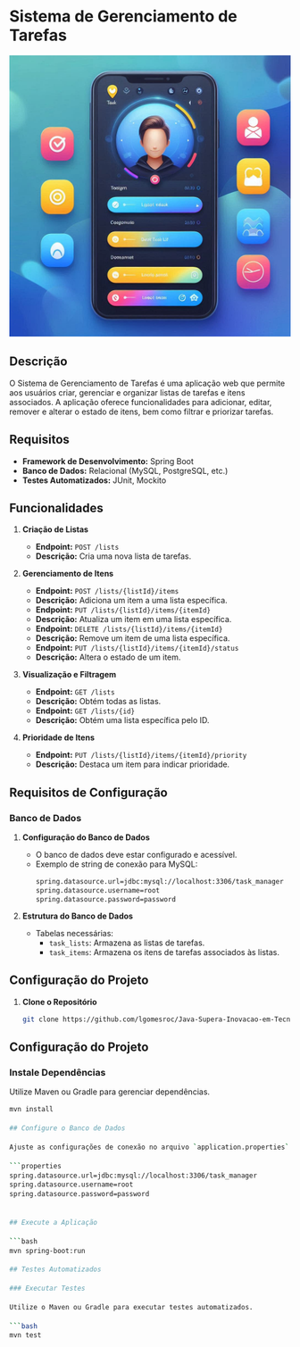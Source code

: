 # Sistema de Gerenciamento de Tarefas

![Venha conhecer o projeto Task Manager APP.](th.jpg)
## Descrição

O Sistema de Gerenciamento de Tarefas é uma aplicação web que permite aos usuários criar, gerenciar e organizar listas de tarefas e itens associados. A aplicação oferece funcionalidades para adicionar, editar, remover e alterar o estado de itens, bem como filtrar e priorizar tarefas.

## Requisitos

- **Framework de Desenvolvimento:** Spring Boot
- **Banco de Dados:** Relacional (MySQL, PostgreSQL, etc.)
- **Testes Automatizados:** JUnit, Mockito

## Funcionalidades

1. **Criação de Listas**
   - **Endpoint:** `POST /lists`
   - **Descrição:** Cria uma nova lista de tarefas.

2. **Gerenciamento de Itens**
   - **Endpoint:** `POST /lists/{listId}/items`
   - **Descrição:** Adiciona um item a uma lista específica.
   - **Endpoint:** `PUT /lists/{listId}/items/{itemId}`
   - **Descrição:** Atualiza um item em uma lista específica.
   - **Endpoint:** `DELETE /lists/{listId}/items/{itemId}`
   - **Descrição:** Remove um item de uma lista específica.
   - **Endpoint:** `PUT /lists/{listId}/items/{itemId}/status`
   - **Descrição:** Altera o estado de um item.

3. **Visualização e Filtragem**
   - **Endpoint:** `GET /lists`
   - **Descrição:** Obtém todas as listas.
   - **Endpoint:** `GET /lists/{id}`
   - **Descrição:** Obtém uma lista específica pelo ID.

4. **Prioridade de Itens**
   - **Endpoint:** `PUT /lists/{listId}/items/{itemId}/priority`
   - **Descrição:** Destaca um item para indicar prioridade.

## Requisitos de Configuração

### Banco de Dados

1. **Configuração do Banco de Dados**
   - O banco de dados deve estar configurado e acessível.
   - Exemplo de string de conexão para MySQL:
     ```properties
     spring.datasource.url=jdbc:mysql://localhost:3306/task_manager
     spring.datasource.username=root
     spring.datasource.password=password
     ```

2. **Estrutura do Banco de Dados**
   - Tabelas necessárias:
     - `task_lists`: Armazena as listas de tarefas.
     - `task_items`: Armazena os itens de tarefas associados às listas.

## Configuração do Projeto

1. **Clone o Repositório**
   ```bash
   git clone https://github.com/lgomesroc/Java-Supera-Inovacao-em-Tecnologia.git

## Configuração do Projeto

### Instale Dependências

Utilize Maven ou Gradle para gerenciar dependências.

```bash
mvn install

## Configure o Banco de Dados

Ajuste as configurações de conexão no arquivo `application.properties` conforme necessário.

```properties
spring.datasource.url=jdbc:mysql://localhost:3306/task_manager
spring.datasource.username=root
spring.datasource.password=password


## Execute a Aplicação

```bash
mvn spring-boot:run

## Testes Automatizados

### Executar Testes

Utilize o Maven ou Gradle para executar testes automatizados.

```bash
mvn test
